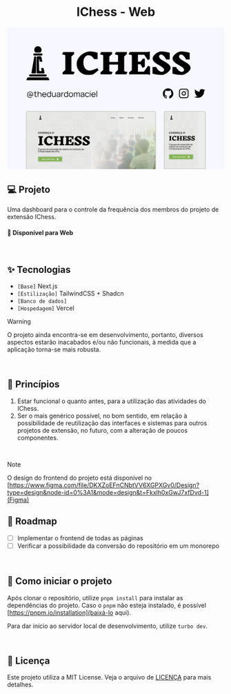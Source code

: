 <h1 align="center">
    IChess - Web
</h1>

<picture>
  <source media="(prefers-color-scheme: dark)" srcset="/.github/cover.png">
  <source media="(prefers-color-scheme: light)" srcset="/.github/cover_light.png">
    <img alt="Main project cover" src="/.github/cover_light.png">
</picture>

<br />

## 💻 Projeto

Uma dashboard para o controle da frequência dos membros do projeto de extensão IChess.

#### 🧭 Disponível para Web

<br />

## ✨ Tecnologias

-   `[Base]` Next.js
-   `[Estilização]` TailwindCSS + Shadcn
-   `[Banco de dados]`
-   `[Hospedagem]` Vercel

> [!WARNING]
> O projeto ainda encontra-se em desenvolvimento, portanto, diversos aspectos estarão inacabados e/ou não funcionais, à medida que a aplicação torna-se mais robusta.

<br />

## 🧠 Princípios

1.  Estar funcional o quanto antes, para a utilização das atividades do IChess.
2.  Ser o mais genérico possível, no bom sentido, em relação à possibilidade de reutilização das interfaces e sistemas para outros projetos de extensão, no futuro, com a alteração de poucos componentes.

<br />

> [!NOTE]
> O design do frontend do projeto está disponível no [https://www.figma.com/file/DKXZoEFnCNbtVV6XGPXGv0/Design?type=design&node-id=0%3A1&mode=design&t=Fkxlh0xGwJ7xfDvd-1](Figma)

## 🚧 Roadmap

-   [ ] Implementar o frontend de todas as páginas
-   [ ] Verificar a possibilidade da conversão do repositório em um monorepo

<br />

## 👣 Como iniciar o projeto

Após clonar o repositório, utilize `pnpm install` para instalar as dependências do projeto. Caso o `pnpm` não esteja instalado, é possível [https://pnpm.io/installation](baixá-lo aqui).

Para dar início ao servidor local de desenvolvimento, utilize `turbo dev`.

<br />

## 📝 Licença

Este projeto utiliza a MIT License. Veja o arquivo de [LICENÇA](LICENSE) para mais detalhes.
